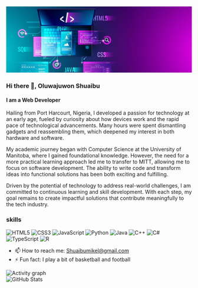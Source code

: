 ![I am a Web Developer](./assets/img/pic1.png)

### Hi there 👋, Oluwajuwon Shuaibu
#### I am a Web Developer

Hailing from Port Harcourt, Nigeria, I developed a passion for technology at an 
early age, fueled by curiosity about how devices work and the rapid pace of 
technological advancements. Many hours were spent dismantling gadgets and 
reassembling them, which deepened my interest in both hardware and software.

My academic journey began with Computer Science at the University of Manitoba, 
where I gained foundational knowledge. However, the need for a more practical 
learning approach led me to transfer to MITT, allowing me to focus on software 
development. The ability to write code and transform ideas into functional 
solutions has been both exciting and fulfilling.

Driven by the potential of technology to address real-world challenges, I am 
committed to continuous learning and skill development. With each step, my goal 
remains to create impactful solutions that contribute meaningfully to the tech 
industry.

### skills
![HTML5](https://img.shields.io/badge/HTML5-%23E34F26.svg?style=flat&logo=html5&logoColor=white)
![CSS3](https://img.shields.io/badge/CSS3-%231572B6.svg?style=flat&logo=css3&logoColor=white)
![JavaScript](https://img.shields.io/badge/JavaScript-%23F7DF1E.svg?style=flat&logo=javascript&logoColor=black)
![Python](https://img.shields.io/badge/Python-%233776AB.svg?style=flat&logo=python&logoColor=white)
![Java](https://img.shields.io/badge/Java-%23ED8B00.svg?style=flat&logo=java&logoColor=white)
![C++](https://img.shields.io/badge/C++-%2300599C.svg?style=flat&logo=c%2B%2B&logoColor=white)
![C#](https://img.shields.io/badge/C%23-%23239120.svg?style=flat&logo=c-sharp&logoColor=white)
![TypeScript](https://img.shields.io/badge/TypeScript-%23007ACC.svg?style=flat&logo=typescript&logoColor=white)
![R](https://img.shields.io/badge/R-%23276DC3.svg?style=flat&logo=r&logoColor=white)

- 📫 How to reach me: Shuaibumikel@gmail.com 
- ⚡ Fun fact: I play a bit of basketball and football 

![Activity graph](https://github-readme-activity-graph.vercel.app/graph?username=mrshuaibu&theme=github&hide_border=false&bg_color=0d1117&color=58a6ff)
<br>
<img src="https://github-readme-stats.vercel.app/api?username=mrshuaibu&show_icons=true&theme=github_dark&card_width=450&hide=contribs" alt="GitHub Stats" height="180px" width="380px">
